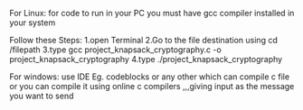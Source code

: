 For Linux:
for code to run in your PC you must have gcc compiler installed in your system

Follow these Steps:
1.open Terminal 
2.Go to the file destination using cd /filepath
3.type gcc project_knapsack_cryptography.c -o project_knapsack_cryptography
4.type ./project_knapsack_cryptography

For windows:
use IDE Eg. codeblocks or any other which can compile c file
or you can compile it using online c compilers ,,,giving input as the message you want to send